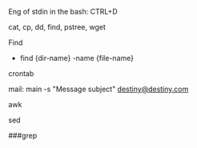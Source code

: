 Eng of stdin in the bash: CTRL+D

cat, cp, dd, find, pstree, wget

Find
* find {dir-name} -name {file-name}



crontab

mail: main -s "Message subject" destiny@destiny.com

awk

sed  

###grep  

